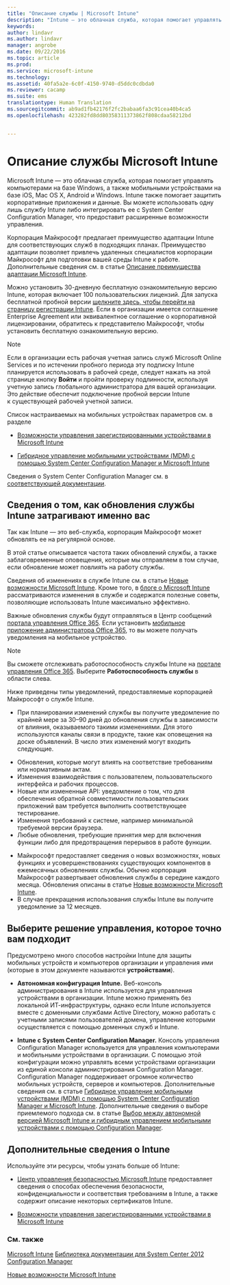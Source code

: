```yaml
---
title: "Описание службы | Microsoft Intune"
description: "Intune — это облачная служба, которая помогает управлять компьютерами с Windows, а также мобильными устройствами на базе iOS, Mac OS X, Android и Windows."
keywords: 
author: lindavr
ms.author: lindavr
manager: angrobe
ms.date: 09/22/2016
ms.topic: article
ms.prod: 
ms.service: microsoft-intune
ms.technology: 
ms.assetid: 40fa5a2e-6c0f-4150-9740-d5ddc0cdbda0
ms.reviewer: cacamp
ms.suite: ems
translationtype: Human Translation
ms.sourcegitcommit: ab9ad1fb42176f2fc2babaa6fa3c91cea40b4ca5
ms.openlocfilehash: 423282fd8dd80358311373862f808cdaa58212bd


---
```


# <a name="microsoft-intune-service-description"></a>Описание службы Microsoft Intune

Microsoft Intune — это облачная служба, которая помогает управлять компьютерами на базе Windows, а также мобильными устройствами на базе iOS, Mac OS X, Android и Windows. Intune также помогает защитить корпоративные приложения и данные. Вы можете использовать одну лишь службу Intune либо интегрировать ее с System Center Configuration Manager, что предоставит расширенные возможности управления. 

Корпорация Майкрософт предлагает преимущество адаптации Intune для соответствующих служб в подходящих планах. Преимущество адаптации позволяет привлечь удаленных специалистов корпорации Майкрософт для подготовки вашей среды Intune к работе. Дополнительные сведения см. в статье [Описание преимущества адаптации Microsoft Intune](http://go.microsoft.com/fwlink/?LinkId=619281).

Можно установить 30-дневную бесплатную ознакомительную версию Intune, которая включает 100 пользовательских лицензий. Для запуска бесплатной пробной версии [щелкните здесь, чтобы перейти на страницу регистрации Intune](http://www.microsoft.com/en-us/server-cloud/products/microsoft-intune/). Если в организации имеется соглашение Enterprise Agreement или эквивалентное соглашение о корпоративной лицензировании, обратитесь к представителю Майкрософт, чтобы установить бесплатную ознакомительную версию.

> [!NOTE]
> Если в организации есть рабочая учетная запись служб Microsoft Online Services и по истечении пробного периода эту подписку Intune планируется использовать в рабочей среде, следует нажать на этой странице кнопку **Войти** и пройти проверку подлинности, используя учетную запись глобального администратора для вашей организации. Это действие обеспечит подключение пробной версии Intune к существующей рабочей учетной записи.

Список настраиваемых на мобильных устройствах параметров см. в разделе

-   [Возможности управления зарегистрированными устройствами в Microsoft Intune](/intune/get-started/mobile-device-management-capabilities-in-microsoft-intune) 

-   [Гибридное управление мобильными устройствами (MDM) с помощью System Center Configuration Manager и Microsoft Intune](https://technet.microsoft.com/library/mt627883.aspx) 

Сведения о System Center Configuration Manager см. в [соответствующей документации](https://technet.microsoft.com/library/mt346023.aspx).

## <a name="understand-how-intune-service-updates-affect-you"></a>Сведения о том, как обновления службы Intune затрагивают именно вас
Так как Intune — это веб-служба, корпорация Майкрософт может обновлять ее на регулярной основе.

В этой статье описывается частота таких обновлений службы, а также заблаговременные оповещения, которые мы отправляем в том случае, если обновление может повлиять на работу службы.

Сведения об изменениях в службе Intune см. в статье [Новые возможности Microsoft Intune](/intune/deploy-use/whats-new-in-microsoft-intune). Кроме того, в [блоге о Microsoft Intune](http://blogs.technet.com/b/microsoftintune/) рассматриваются изменения в службе и содержатся полезные советы, позволяющие использовать Intune максимально эффективно. 

Важные обновления службы будут отправляться в Центр сообщений [портала управления Office 365](https://portal.office.com/Admin/Default.aspx). Если установить [мобильное приложение администратора Office 365](https://support.office.com/article/Office-365-Admin-Mobile-App-e16f6421-2a1a-4142-bf9d-9846600a060a), то вы можете получать уведомления на мобильное устройство.

> [!NOTE]
> Вы сможете отслеживать работоспособность службы Intune на [портале управления Office 365](https://portal.office.com/Admin/Default.aspx). Выберите **Работоспособность службы** в области слева.  

Ниже приведены типы уведомлений, предоставляемые корпорацией Майкрософт о службе Intune.
-   При планировании изменений службы вы получите уведомление по крайней мере за 30–90 дней до обновления службы в зависимости от влияния, оказываемого такими изменениями. Для этого используются каналы связи в продукте, такие как оповещения на доске объявлений. В число этих изменений могут входить следующие.
* Обновления, которые могут влиять на соответствие требованиям или нормативным актам.
* Изменения взаимодействия с пользователем, пользовательского интерфейса и рабочих процессов.
* Новые или измененные API: уведомление о том, что для обеспечения обратной совместимости пользовательских приложений вам требуется выполнить соответствующее тестирование.
* Изменения требований к системе, например минимальной требуемой версии браузера.
* Любые обновления, требующие принятия мер для включения функции либо для предотвращения перерывов в работе функции.
-   Майкрософт предоставляет сведения о новых возможностях, новых функциях и усовершенствованиях существующих компонентов в ежемесячных обновлениях службы. Обычно корпорация Майкрософт развертывает обновления службы в середине каждого месяца. Обновления описаны в статье [Новые возможности Microsoft Intune](/intune/deploy-use/whats-new-in-microsoft-intune).
-   В случае прекращения использования службы Intune вы получите уведомление за 12 месяцев.

## <a name="choose-the-management-solution-thats-right-for-you"></a>Выберите решение управления, которое точно вам подходит
Предусмотрено много способов настройки Intune для защиты мобильных устройств и компьютеров организации и управления ими (которые в этом документе называются **устройствами**).

-   **Автономная конфигурация Intune.** Веб-консоль администрирования в Intune используется для управления устройствами в организации. Intune можно применять без локальной ИТ-инфраструктуры, однако если Intune используется вместе с доменными службами Active Directory, можно работать с учетными записями пользователей домена, управление которыми осуществляется с помощью доменных служб и Intune.

-   **Intune с System Center Configuration Manager.** Консоль управления Configuration Manager используется для управления компьютерами и мобильными устройствами в организации. С помощью этой конфигурации можно управлять всеми устройствами организации из единой консоли администрирования Configuration Manager. Configuration Manager поддерживает огромное количество мобильных устройств, серверов и компьютеров. Дополнительные сведения см. в статье [Гибридное управление мобильными устройствами (MDM) с помощью System Center Configuration Manager и Microsoft Intune](https://technet.microsoft.com/library/mt627883.aspx).  Дополнительные сведения о выборе приемлемого подхода см. в статье [Выбор между автономной версией Microsoft Intune и гибридным управлением мобильными устройствами с помощью Configuration Manager](https://technet.microsoft.com/en-us/library/mt706478.aspx). 


## <a name="learn-more-about-intune"></a>Дополнительные сведения о Intune
Используйте эти ресурсы, чтобы узнать больше об Intune:

-   [Центр управления безопасностью Microsoft Intune](http://www.microsoft.com/en-us/server-cloud/products/intune-trust-center/) предоставляет сведения о способах обеспечения безопасности, конфиденциальности и соответствия требованиям в Intune, а также содержит описание некоторых сертификатов Intune.

-   [Возможности управления зарегистрированными устройствами в Microsoft Intune](/intune/get-started/mobile-device-management-capabilities-in-microsoft-intune) 

### <a name="see-also"></a>См. также
[Microsoft Intune](https://docs.microsoft.com/intune/)
[Библиотека документации для System Center 2012 Configuration Manager](https://technet.microsoft.com/library/gg682041.aspx)

[Новые возможности Microsoft Intune](/intune/deploy-use/whats-new-in-microsoft-intune)



<!--HONumber=Nov16_HO1-->



